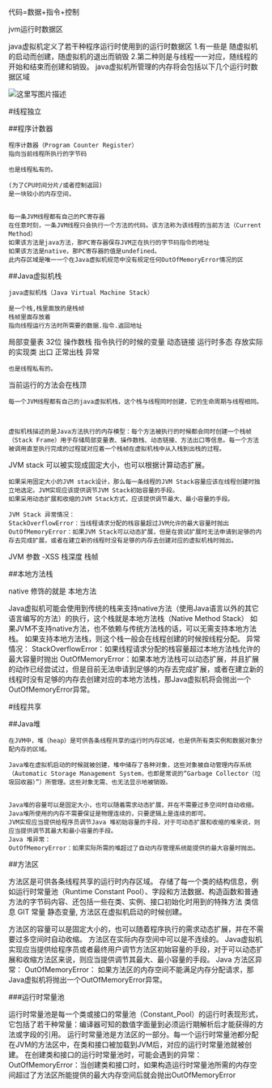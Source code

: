 

代码=数据+指令+控制

jvm运行时数据区

java虚拟机定义了若干种程序运行时使用到的运行时数据区
1.有一些是  随虚拟机的启动而创建，随虚拟机的退出而销毁
2.第二种则是与线程一一对应，随线程的开始和结束而创建和销毁。
java虚拟机所管理的内存将会包括以下几个运行时数据区域

![这里写图片描述](http://img.blog.csdn.net/20171218215017221?watermark/2/text/aHR0cDovL2Jsb2cuY3Nkbi5uZXQvcm9kX2pvaG4=/font/5a6L5L2T/fontsize/400/fill/I0JBQkFCMA==/dissolve/70/gravity/SouthEast)

#线程独立

##程序计数器

	程序计数器（Program Counter Register）
	指向当前线程所执行的字节码

	也是线程私有的。
	
	(为了CPU时间分片/或者控制返回)
	是一块较小的内存空间，
	
	
	每一条JVM线程都有自己的PC寄存器
	在任意时刻，一条JVM线程只会执行一个方法的代码。该方法称为该线程的当前方法（Current Method）
	如果该方法是java方法，那PC寄存器保存JVM正在执行的字节码指令的地址
	如果该方法是native，那PC寄存器的值是undefined。
	此内存区域是唯一一个在Java虚拟机规范中没有规定任何OutOfMemoryError情况的区

##Java虚拟机栈


	java虚拟机栈（Java Virtual Machine Stack）

	是一个栈,栈里面放的是栈帧
	栈帧里面存放着
	指向线程运行方法时所需要的数据.指令.返回地址


局部变量表
	32位
操作数栈
	指令执行的时候的变量
动态链接
	运行时多态 存放实际的实现类
出口
	正常出栈
	异常
	


	也是线程私有的。

当前运行的方法会在栈顶

	每一个JVM线程都有自己的java虚拟机栈，这个栈与线程同时创建，它的生命周期与线程相同。


	
	虚拟机栈描述的是Java方法执行的内存模型：每个方法被执行的时候都会同时创建一个栈帧（Stack Frame）用于存储局部变量表、操作数栈、动态链接、方法出口等信息。每一个方法被调用直至执行完成的过程就对应着一个栈帧在虚拟机栈中从入栈到出栈的过程。


JVM stack 可以被实现成固定大小，也可以根据计算动态扩展。
	
	如果采用固定大小的JVM stack设计，那么每一条线程的JVM Stack容量应该在线程创建时独立地选定。JVM实现应该提供调节JVM Stack初始容量的手段。
	如果采用动态扩展和收缩的JVM Stack方式，应该提供调节最大、最小容量的手段。
	 
	JVM Stack 异常情况：
	StackOverflowError：当线程请求分配的栈容量超过JVM允许的最大容量时抛出
	OutOfMemoryError：如果JVM Stack可以动态扩展，但是在尝试扩展时无法申请到足够的内存去完成扩展，或者在建立新的线程时没有足够的内存去创建对应的虚拟机栈时抛出。

 JVM 参数 -XSS  栈深度 栈帧 



##本地方法栈

native 修饰的就是 本地方法

Java虚拟机可能会使用到传统的栈来支持native方法（使用Java语言以外的其它语言编写的方法）的执行，这个栈就是本地方法栈（Native Method Stack）
如果JVM不支持native方法，也不依赖与传统方法栈的话，可以无需支持本地方法栈。
如果支持本地方法栈，则这个栈一般会在线程创建的时候按线程分配。
异常情况：
StackOverflowError：如果线程请求分配的栈容量超过本地方法栈允许的最大容量时抛出
OutOfMemoryError：如果本地方法栈可以动态扩展，并且扩展的动作已经尝试过，但是目前无法申请到足够的内存去完成扩展，或者在建立新的线程时没有足够的内存去创建对应的本地方法栈，那Java虚拟机将会抛出一个OutOfMemoryError异常。 

#线程共享

##Java堆

	在JVM中，堆（heap）是可供各条线程共享的运行时内存区域，也是供所有类实例和数据对象分配内存的区域。

	Java堆在虚拟机启动的时候就被创建，堆中储存了各种对象，这些对象被自动管理内存系统（Automatic Storage Management System，也即是常说的“Garbage Collector（垃圾回收器）”）所管理。这些对象无需、也无法显示地被销毁。


	Java堆的容量可以是固定大小，也可以随着需求动态扩展，并在不需要过多空间时自动收缩。
	Java堆所使用的内存不需要保证是物理连续的，只要逻辑上是连续的即可。
	JVM实现应当提供给程序员调节Java 堆初始容量的手段，对于可动态扩展和收缩的堆来说，则应当提供调节其最大和最小容量的手段。
	Java 堆异常：
	OutOfMemoryError：如果实际所需的堆超过了自动内存管理系统能提供的最大容量时抛出。
 
##方法区

方法区是可供各条线程共享的运行时内存区域。
存储了每一个类的结构信息，例如运行时常量池（Runtime Constant Pool）、字段和方法数据、构造函数和普通方法的字节码内容、还包括一些在类、实例、接口初始化时用到的特殊方法
类信息  GIT  常量 静态变量,
方法区在虚拟机启动的时候创建。

方法区的容量可以是固定大小的，也可以随着程序执行的需求动态扩展，并在不需要过多空间时自动收缩。
方法区在实际内存空间中可以是不连续的。
Java虚拟机实现应当提供给程序员或者最终用户调节方法区初始容量的手段，对于可以动态扩展和收缩方法区来说，则应当提供调节其最大、最小容量的手段。
Java 方法区异常：
OutOfMemoryError： 如果方法区的内存空间不能满足内存分配请求，那Java虚拟机将抛出一个OutOfMemoryError异常。

###运行时常量池

运行时常量池是每一个类或接口的常量池（Constant_Pool）的运行时表现形式，它包括了若干种常量：编译器可知的数值字面量到必须运行期解析后才能获得的方法或字段的引用。
运行时常量池是方法区的一部分。每一个运行时常量池都分配在JVM的方法区中，在类和接口被加载到JVM后，对应的运行时常量池就被创建。
在创建类和接口的运行时常量池时，可能会遇到的异常：
OutOfMemoryError：当创建类和接口时，如果构造运行时常量池所需的内存空间超过了方法区所能提供的最大内存空间后就会抛出OutOfMemoryError



